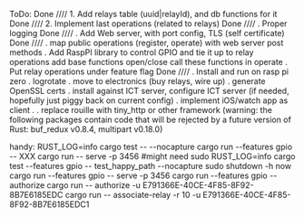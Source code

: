 ToDo:
Done //// 1. Add relays table (uuid|relayId), and db functions for it
Done //// 2. Implement last operations (related to relays)
Done //// . Proper logging
Done //// . Add Web server, with port config, TLS (self certificate)
Done //// . map public operations (register, operate) with web server post methods
. Add RaspPI library to control GPIO and tie it up to relay operations
    add base functions open/close
   call these functions in operate
. Put relay operations under feature flag
Done //// . Install and run on rasp pi zero
. logrotate
. move to electronics (buy relays, wire up)
. generate OpenSSL certs
. install against ICT server, configure ICT server (if needed, hopefully just piggy back on current config)
. implement iOS/watch app as client
.
. replace rouille with tiny_http or other framework (warning: the following packages contain code that will be rejected by a future version of Rust: buf_redux v0.8.4, multipart v0.18.0)


handy:
RUST_LOG=info cargo test -- --nocapture
cargo run --features gpio -- XXX
cargo run -- serve -p 3456
#might need sudo
RUST_LOG=info cargo test --features gpio -- test_happy_path --nocapture
sudo shutdown -h now
cargo run --features gpio -- serve -p 3456
cargo run --features gpio -- authorize 
cargo run -- authorize -u E791366E-40CE-4F85-8F92-8B7E6185EDC
cargo run -- associate-relay -r 10 -u E791366E-40CE-4F85-8F92-8B7E6185EDC1